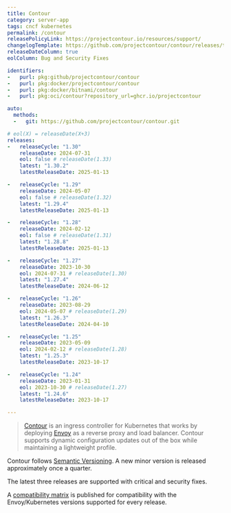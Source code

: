 ```yaml
---
title: Contour
category: server-app
tags: cncf kubernetes
permalink: /contour
releasePolicyLink: https://projectcontour.io/resources/support/
changelogTemplate: https://github.com/projectcontour/contour/releases/tag/v__LATEST__
releaseDateColumn: true
eolColumn: Bug and Security Fixes

identifiers:
-   purl: pkg:github/projectcontour/contour
-   purl: pkg:docker/projectcontour/contour
-   purl: pkg:docker/bitnami/contour
-   purl: pkg:oci/contour?repository_url=ghcr.io/projectcontour

auto:
  methods:
  -   git: https://github.com/projectcontour/contour.git

# eol(X) = releaseDate(X+3)
releases:
-   releaseCycle: "1.30"
    releaseDate: 2024-07-31
    eol: false # releaseDate(1.33)
    latest: "1.30.2"
    latestReleaseDate: 2025-01-13

-   releaseCycle: "1.29"
    releaseDate: 2024-05-07
    eol: false # releaseDate(1.32)
    latest: "1.29.4"
    latestReleaseDate: 2025-01-13

-   releaseCycle: "1.28"
    releaseDate: 2024-02-12
    eol: false # releaseDate(1.31)
    latest: "1.28.8"
    latestReleaseDate: 2025-01-13

-   releaseCycle: "1.27"
    releaseDate: 2023-10-30
    eol: 2024-07-31 # releaseDate(1.30)
    latest: "1.27.4"
    latestReleaseDate: 2024-06-12

-   releaseCycle: "1.26"
    releaseDate: 2023-08-29
    eol: 2024-05-07 # releaseDate(1.29)
    latest: "1.26.3"
    latestReleaseDate: 2024-04-10

-   releaseCycle: "1.25"
    releaseDate: 2023-05-09
    eol: 2024-02-12 # releaseDate(1.28)
    latest: "1.25.3"
    latestReleaseDate: 2023-10-17

-   releaseCycle: "1.24"
    releaseDate: 2023-01-31
    eol: 2023-10-30 # releaseDate(1.27)
    latest: "1.24.6"
    latestReleaseDate: 2023-10-17

---
```


> [Contour](https://projectcontour.io/) is an ingress controller for Kubernetes that works by deploying [Envoy](https://www.envoyproxy.io/) as a reverse proxy and load balancer. Contour supports dynamic configuration updates out of the box while maintaining a lightweight profile.

Contour follows [Semantic Versioning](https://semver.org/). A new minor version is released approximately once a quarter.

The latest three releases are supported with critical and security fixes.

A [compatibility matrix](https://projectcontour.io/resources/compatibility-matrix/) is published
for compatibility with the Envoy/Kubernetes versions supported for every release.
